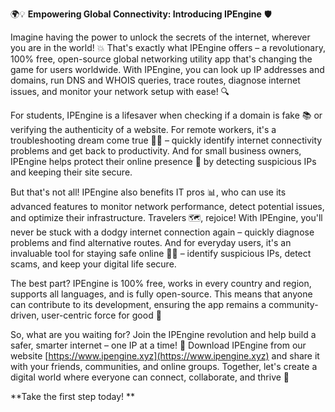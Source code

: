 🌍💡 **Empowering Global Connectivity: Introducing IPEngine** 🛡️

Imagine having the power to unlock the secrets of the internet, wherever you are in the world! 💥 That's exactly what IPEngine offers – a revolutionary, 100% free, open-source global networking utility app that's changing the game for users worldwide. With IPEngine, you can look up IP addresses and domains, run DNS and WHOIS queries, trace routes, diagnose internet issues, and monitor your network setup with ease! 🔍

For students, IPEngine is a lifesaver when checking if a domain is fake 📚 or verifying the authenticity of a website. For remote workers, it's a troubleshooting dream come true 👩‍💻 – quickly identify internet connectivity problems and get back to productivity. And for small business owners, IPEngine helps protect their online presence 💼 by detecting suspicious IPs and keeping their site secure.

But that's not all! IPEngine also benefits IT pros 📊, who can use its advanced features to monitor network performance, detect potential issues, and optimize their infrastructure. Travelers 🗺️, rejoice! With IPEngine, you'll never be stuck with a dodgy internet connection again – quickly diagnose problems and find alternative routes. And for everyday users, it's an invaluable tool for staying safe online 🕵️‍♀️ – identify suspicious IPs, detect scams, and keep your digital life secure.

The best part? IPEngine is 100% free, works in every country and region, supports all languages, and is fully open-source. This means that anyone can contribute to its development, ensuring the app remains a community-driven, user-centric force for good 🌟

So, what are you waiting for? Join the IPEngine revolution and help build a safer, smarter internet – one IP at a time! 🔧 Download IPEngine from our website [https://www.ipengine.xyz](https://www.ipengine.xyz) and share it with your friends, communities, and online groups. Together, let's create a digital world where everyone can connect, collaborate, and thrive 🚀

**Take the first step today! **